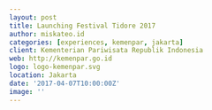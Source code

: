 ```yaml
---
layout: post
title: Launching Festival Tidore 2017
author: miskateo.id
categories: [experiences, kemenpar, jakarta]
client: Kementerian Pariwisata Republik Indonesia
web: http://kemenpar.go.id
logo: logo-kemenpar.svg
location: Jakarta
date: '2017-04-07T10:00:00Z'
image: ''
---
```

